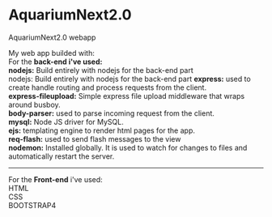 # AquariumNext2.0
 AquariumNext2.0 webapp

My web app builded with:<br>
    For the <b>back-end i've used:</b> <br>	
    <b>nodejs:</b> Build entirely with nodejs for the back-end part<br>																																																																																																														nodejs: Build entirely with nodejs for the back-end part
    <b>express:</b> used to create handle routing and process requests from the client.<br>
    <b>express-fileupload:</b> Simple express file upload middleware that wraps around busboy.<br>
    <b>body-parser:</b> used to parse incoming request from the client.<br>
    <b>mysql:</b> Node JS driver for MySQL.<br>
    <b>ejs:</b> templating engine to render html pages for the app.<br>
    <b>req-flash:</b> used to send flash messages to the view<br>
    <b>nodemon:</b> Installed globally. It is used to watch for changes to files and automatically restart the server.<br>
    <hr>
    For the <b>Front-end</b> i've used:<br>
    HTML<br>CSS<br>BOOTSTRAP4
